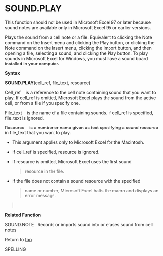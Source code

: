 SOUND.PLAY
==========

This function should not be used in Microsoft Excel 97 or later because
sound notes are available only in Microsoft Excel 95 or earlier
versions.

Plays the sound from a cell note or a file. Equivalent to clicking the
Note command on the Insert menu and clicking the Play button, or
clicking the Note command on the Insert menu, clicking the Import
button, and then opening a file, selecting a sound, and clicking the
Play button. To play sounds in Microsoft Excel for Windows, you must
have a sound board installed in your computer.

**Syntax**

**SOUND.PLAY**(cell\_ref, file\_text, resource)

Cell\_ref    is a reference to the cell note containing sound that you
want to play. If cell\_ref is omitted, Microsoft Excel plays the sound
from the active cell, or from a file if you specify one.

File\_text    is the name of a file containing sounds. If cell\_ref is
specified, file\_text is ignored.

Resource    is a number or name given as text specifying a sound
resource in file\_text that you want to play.

-   This argument applies only to Microsoft Excel for the Macintosh.

-   If cell\_ref is specified, resource is ignored.

-   If resource is omitted, Microsoft Excel uses the first sound
    > resource in the file.

-   If the file does not contain a sound resource with the specified
    > name or number, Microsoft Excel halts the macro and displays an
    > error message.

>  

**Related Function**

SOUND.NOTE   Records or imports sound into or erases sound from cell
notes

Return to [top](#Q)

SPELLING
